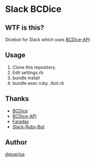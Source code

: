 # Slack BCDice

## WTF is this?
Dicebot for Slack which uses [BCDice-API](https://github.com/ysakasin/bcdice-api)

## Usage
1. Clone this repository.
1. Edit settings.rb
1. bundle install
1. bundle exec ruby ./bot.rb

## Thanks
* [BCDice](https://github.com/torgtaitai/BCDice)
* [BCDice-API](https://github.com/ysakasin/bcdice-api)
* [Faraday](https://github.com/lostisland/faraday)
* [Slack-Ruby-Bot](https://github.com/slack-ruby/slack-ruby-bot)

## Author
[@puerius](https://twitter.com/puerius)
